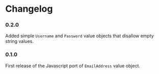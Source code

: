 Changelog
=========

### 0.2.0
Added simple `Username` and `Password` value objects that disallow empty
string values.

### 0.1.0
First release of the Javascript port of `EmailAddress` value object.
